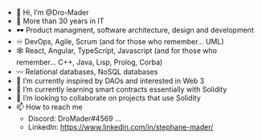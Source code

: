 - 👋 Hi, I’m @Dro-Mader
- 🧭 More than 30 years in IT
- 🕶️ Product managment, software architecture, design and development 
- ♾️ DevOps, Agile, Scrum (and for those who remember... UML)
- 🕸️ React, Angular, TypeScript, Javascript (and for those who remember... C++, Java, Lisp, Prolog, Corba) 
- 〰️ Relational databases, NoSQL databases
- 👀 I’m currently inspired by DAOs and interested in Web 3 
- 🌱 I’m currently learning smart contracts essentially with Solidity 
- 💞️ I’m looking to collaborate on projects that use Solidity 
- 📫 How to reach me 
     - Discord: DroMader#4569 ...
     - LinkedIn: https://www.linkedin.com/in/stephane-mader/

<!---
Dro-Mader/Dro-Mader is a ✨ special ✨ repository because its `README.md` (this file) appears on your GitHub profile.
You can click the Preview link to take a look at your changes.
--->
